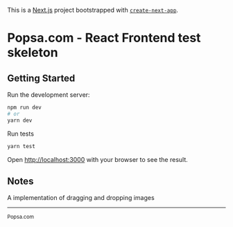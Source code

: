 This is a [Next.js](https://nextjs.org/) project bootstrapped with [`create-next-app`](https://github.com/vercel/next.js/tree/canary/packages/create-next-app).

# Popsa.com - React Frontend test skeleton

## Getting Started

Run the development server:

```bash
npm run dev
# or
yarn dev
```

Run tests

```bash
yarn test
```

Open [http://localhost:3000](http://localhost:3000) with your browser to see the result.

## Notes

A implementation of dragging and dropping images

---

<sup>Popsa.com</sup>